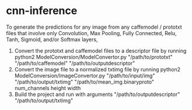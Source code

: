 # cnn-inference

To generate the predictions for any image from any caffemodel / prototxt files that involve only Convolution, Max Pooling, Fully Connected, Relu, Tanh, Sigmoid, and/or Softmax layers,

1) Convert the prototxt and caffemodel files to a descriptor file by running python2 ModelConversion/ModelConvertor.py "/path/to/prototxt" "/path/to/caffemodel" "/path/to/outputdescriptor"
2) Convert the image file to a normalized txtimg file by running python2 ModelConversion/ImageConvertor.py "/path/to/input/img" "/path/to/output/txtimg" "/path/to/mean_img.binaryproto" num_channels height width
3) Build the project and run with arguments "/path/to/outputdescriptor" "/path/to/output/txtimg"